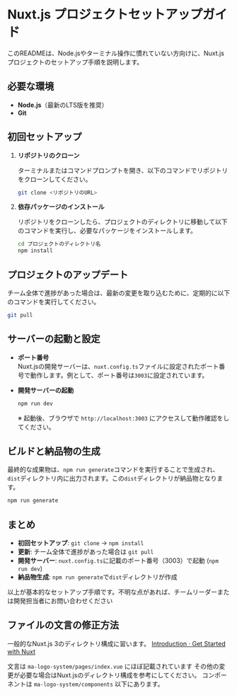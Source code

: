 # Nuxt.js プロジェクトセットアップガイド

このREADMEは、Node.jsやターミナル操作に慣れていない方向けに、Nuxt.jsプロジェクトのセットアップ手順を説明します。

## 必要な環境

- **Node.js**（最新のLTS版を推奨）
- **Git**

## 初回セットアップ

1. **リポジトリのクローン**

   ターミナルまたはコマンドプロンプトを開き、以下のコマンドでリポジトリをクローンしてください。

   ```bash
   git clone <リポジトリのURL>
   ```

2. **依存パッケージのインストール**

   リポジトリをクローンしたら、プロジェクトのディレクトリに移動して以下のコマンドを実行し、必要なパッケージをインストールします。

   ```bash
   cd プロジェクトのディレクトリ名
   npm install
   ```

## プロジェクトのアップデート

チーム全体で進捗があった場合は、最新の変更を取り込むために、定期的に以下のコマンドを実行してください。

```bash
git pull
```

## サーバーの起動と設定

- **ポート番号**  
  Nuxt.jsの開発サーバーは、`nuxt.config.ts`ファイルに設定されたポート番号で動作します。例として、ポート番号は`3003`に設定されています。

- **開発サーバーの起動**

  ```bash
  npm run dev
  ```

  ※ 起動後、ブラウザで `http://localhost:3003` にアクセスして動作確認をしてください。

## ビルドと納品物の生成

最終的な成果物は、`npm run generate`コマンドを実行することで生成され、`dist`ディレクトリ内に出力されます。この`dist`ディレクトリが納品物となります。

```bash
npm run generate
```

## まとめ

- **初回セットアップ**: `git clone` → `npm install`
- **更新**: チーム全体で進捗があった場合は `git pull`
- **開発サーバー**: `nuxt.config.ts`に記載のポート番号（3003）で起動 (`npm run dev`)
- **納品物生成**: `npm run generate`で`dist`ディレクトリが作成

以上が基本的なセットアップ手順です。不明な点があれば、チームリーダーまたは開発担当者にお問い合わせください

## ファイルの文言の修正方法

一般的なNuxt.js 3のディレクトリ構成に習います。
[Introduction · Get Started with Nuxt](https://nuxt.com/docs/getting-started/introduction)

文言は
`ma-logo-system/pages/index.vue`
にほぼ記載されています
その他の変更が必要な場合はNuxt.jsのディレクトリ構成を参考にしてください。
コンポーネントは
`ma-logo-system/components`
以下にあります。
